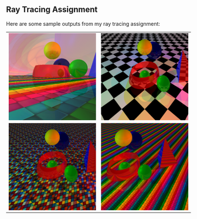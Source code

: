 ## Ray Tracing Assignment

Here are some sample outputs from my ray tracing assignment:

<table>
  <tr>
    <td><img src="output/Output_3.bmp" alt="Output 3" width="300"/></td>
    <td><img src="output/Output_4.bmp" alt="Output 4" width="300"/></td>
  </tr>
  <tr>
    <td><img src="output/Output_6.bmp" alt="Output 6" width="300"/></td>
    <td><img src="output/Output_8.bmp" alt="Output 8" width="300"/></td>
  </tr>
</table>
